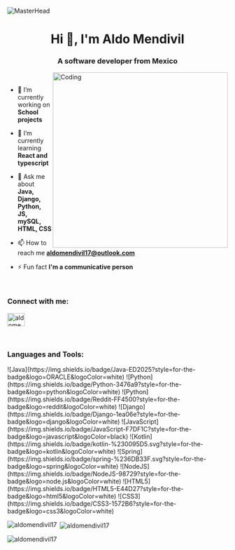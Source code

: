 ![MasterHead](https://tippie.uiowa.edu/sites/tippie.uiowa.edu/files/2022-06/linkedinheaders-desktop.jpg)
<h1 align="center">Hi 👋, I'm Aldo Mendivil</h1>
<h3 align="center">A software developer from Mexico</h3>
<img align="right" alt="Coding" width="400" src="https://media3.giphy.com/media/SqeaJvuHTby1fW2wdL/giphy.gif?cid=6c09b952425a14eaafa0b3cb51a83c4d40a6fa21f36350bf&rid=giphy.gif&ct=s"> <br>

- 🔭 I’m currently working on **School projects**

- 🌱 I’m currently learning **React and typescript**

- 💬 Ask me about **Java, Django, Python, JS, mySQL, HTML, CSS**

- 📫 How to reach me **aldomendivil17@outlook.com**

- ⚡ Fun fact **I'm a communicative person**

<br>
<h3 align="left">Connect with me:</h3>
<p align="left">
    <a href="https://linkedin.com/in/aldomendivil17" target="blank"><img align="center"
            src="https://raw.githubusercontent.com/rahuldkjain/github-profile-readme-generator/master/src/images/icons/Social/linked-in-alt.svg"
            alt="aldomendivil17" height="30" width="40" /></a>
</p>
<br>
<h3 align="left">Languages and Tools:</h3>
![Java](https://img.shields.io/badge/Java-ED2025?style=for-the-badge&logo=ORACLE&logoColor=white)
![Python](https://img.shields.io/badge/Python-3476a9?style=for-the-badge&logo=python&logoColor=white)
![Python](https://img.shields.io/badge/Reddit-FF4500?style=for-the-badge&logo=reddit&logoColor=white)
![Django](https://img.shields.io/badge/Django-1ea06e?style=for-the-badge&logo=django&logoColor=white)
![JavaScript](https://img.shields.io/badge/JavaScript-F7DF1C?style=for-the-badge&logo=javascript&logoColor=black)
![Kotlin](https://img.shields.io/badge/kotlin-%230095D5.svg?style=for-the-badge&logo=kotlin&logoColor=white)
![Spring](https://img.shields.io/badge/spring-%236DB33F.svg?style=for-the-badge&logo=spring&logoColor=white)
![NodeJS](https://img.shields.io/badge/NodeJS-98729?style=for-the-badge&logo=node.js&logoColor=white)
![HTML5](https://img.shields.io/badge/HTML5-E44D27?style=for-the-badge&logo=html5&logoColor=white)
![CSS3](https://img.shields.io/badge/CSS3-1572B6?style=for-the-badge&logo=css3&logoColor=white)

<br>
<p><img align="left" src="https://github-readme-stats.vercel.app/api/top-langs?username=aldomendivil17&show_icons=true&locale=en&layout=compact" alt="aldomendivil17" /></p>

<p>&nbsp;<img align="center" src="https://github-readme-stats.vercel.app/api?username=aldomendivil17&show_icons=true&locale=en" alt="aldomendivil17" /></p>

<p><img align="center" src="https://github-readme-streak-stats.herokuapp.com/?user=aldomendivil17&" alt="aldomendivil17" /></p>
